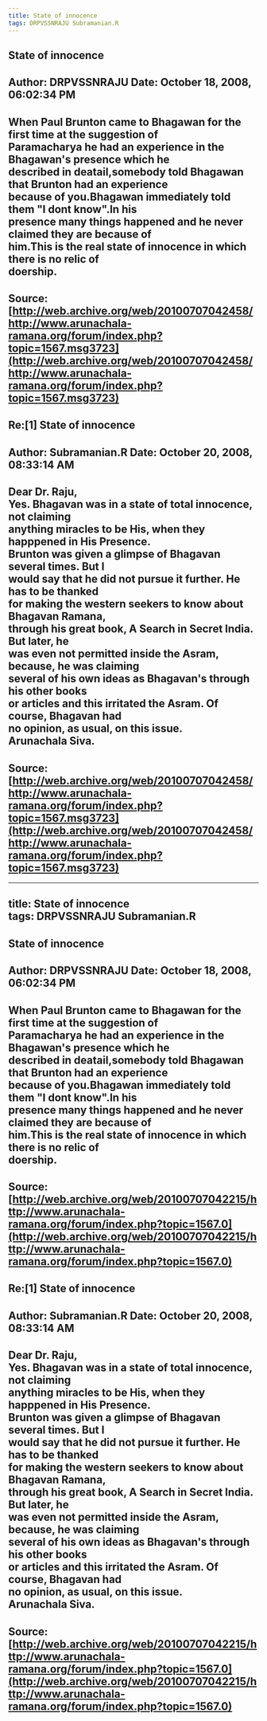 ```yaml
--- 
title: State of innocence   
tags: DRPVSSNRAJU Subramanian.R  
---  
```

## State of innocence  
Author: DRPVSSNRAJU         Date: October 18, 2008, 06:02:34 PM  
---  
When Paul Brunton came to Bhagawan for the first time at the suggestion of  
Paramacharya he had an experience in the Bhagawan's presence which he   
described in deatail,somebody told Bhagawan that Brunton had an experience  
because of you.Bhagawan immediately told them "I dont know".In his   
presence many things happened and he never claimed they are because of  
him.This is the real state of innocence in which there is no relic of  
doership.
 ---  
Source:[http://web.archive.org/web/20100707042458/http://www.arunachala-ramana.org/forum/index.php?topic=1567.msg3723](http://web.archive.org/web/20100707042458/http://www.arunachala-ramana.org/forum/index.php?topic=1567.msg3723)   
---  

## Re:[1] State of innocence  
Author: Subramanian.R       Date: October 20, 2008, 08:33:14 AM  
---  
Dear Dr. Raju,   
Yes. Bhagavan was in a state of total innocence, not claiming   
anything miracles to be His, when they happpened in His Presence.   
Brunton was given a glimpse of Bhagavan several times. But I   
would say that he did not pursue it further. He has to be thanked   
for making the western seekers to know about Bhagavan Ramana,   
through his great book, A Search in Secret India. But later, he   
was even not permitted inside the Asram, because, he was claiming   
several of his own ideas as Bhagavan's through his other books   
or articles and this irritated the Asram. Of course, Bhagavan had   
no opinion, as usual, on this issue.   
Arunachala Siva.
 ---  
Source:[http://web.archive.org/web/20100707042458/http://www.arunachala-ramana.org/forum/index.php?topic=1567.msg3723](http://web.archive.org/web/20100707042458/http://www.arunachala-ramana.org/forum/index.php?topic=1567.msg3723)   
---  

--- 
title: State of innocence   
tags: DRPVSSNRAJU Subramanian.R  
---  
## State of innocence  
Author: DRPVSSNRAJU         Date: October 18, 2008, 06:02:34 PM  
---  
When Paul Brunton came to Bhagawan for the first time at the suggestion of  
Paramacharya he had an experience in the Bhagawan's presence which he   
described in deatail,somebody told Bhagawan that Brunton had an experience  
because of you.Bhagawan immediately told them "I dont know".In his   
presence many things happened and he never claimed they are because of  
him.This is the real state of innocence in which there is no relic of  
doership.
 ---  
Source:[http://web.archive.org/web/20100707042215/http://www.arunachala-ramana.org/forum/index.php?topic=1567.0](http://web.archive.org/web/20100707042215/http://www.arunachala-ramana.org/forum/index.php?topic=1567.0)   
---  

## Re:[1] State of innocence  
Author: Subramanian.R       Date: October 20, 2008, 08:33:14 AM  
---  
Dear Dr. Raju,   
Yes. Bhagavan was in a state of total innocence, not claiming   
anything miracles to be His, when they happpened in His Presence.   
Brunton was given a glimpse of Bhagavan several times. But I   
would say that he did not pursue it further. He has to be thanked   
for making the western seekers to know about Bhagavan Ramana,   
through his great book, A Search in Secret India. But later, he   
was even not permitted inside the Asram, because, he was claiming   
several of his own ideas as Bhagavan's through his other books   
or articles and this irritated the Asram. Of course, Bhagavan had   
no opinion, as usual, on this issue.   
Arunachala Siva.
 ---  
Source:[http://web.archive.org/web/20100707042215/http://www.arunachala-ramana.org/forum/index.php?topic=1567.0](http://web.archive.org/web/20100707042215/http://www.arunachala-ramana.org/forum/index.php?topic=1567.0)   
---  

